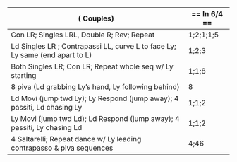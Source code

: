 ( Couples) | == In 6/4 == |
|----|-----|
|Con LR; Singles LRL, Double R; Rev; Repeat |1;2;1;1;5|
|Ld Singles LR ; Contrapassi LL, curve L to face Ly; Ly same (end apart to L) |1;2;3|
|Both Singles LR; Con LR; Repeat whole seq w/ Ly starting |1;1;8|
|8 piva (Ld grabbing Ly’s hand, Ly following behind) |8|
|Ld Movi (jump twd Ly); Ly Respond (jump away); 4 passiti, Ld chasing Ly |1;1;2|
|Ly Movi (jump twd Ld); Ld Respond (jump away); 4 passiti, Ly chasing Ld |1;1;2|
|4 Saltarelli; Repeat dance w/ Ly leading contrapasso & piva sequences |4;46|
